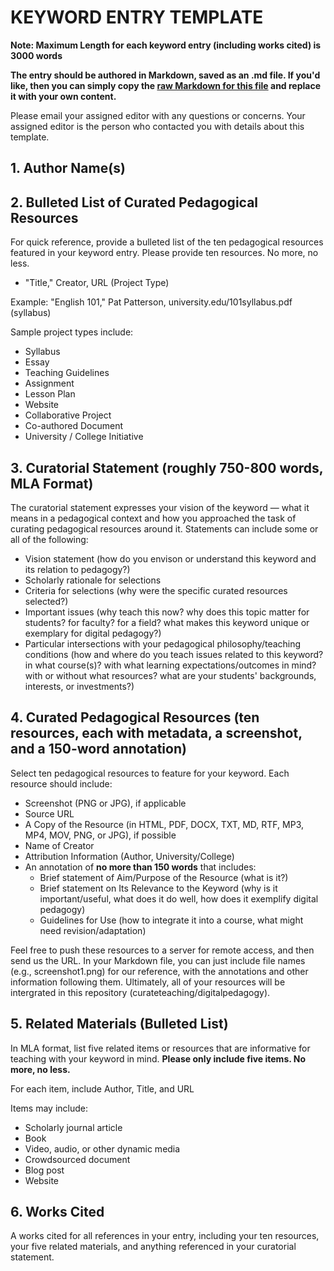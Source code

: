# KEYWORD ENTRY TEMPLATE

**Note: Maximum Length for each keyword entry (including works cited) is 3000 words**

**The entry should be authored in Markdown, saved as an .md file. If you'd like, then you can simply copy the [raw Markdown for this file](https://raw.githubusercontent.com/curateteaching/digitalpedagogy/master/keywords/!template.md) and replace it with your own content.**

Please email your assigned editor with any questions or concerns. Your assigned editor is the person who contacted you with details about this template.

## 1. Author Name(s)

## 2. Bulleted List of Curated Pedagogical Resources

For quick reference, provide a bulleted list of the ten pedagogical resources featured in your keyword entry. Please provide ten resources. No more, no less. 

* "Title," Creator, URL (Project Type)

Example: "English 101," Pat Patterson, university.edu/101syllabus.pdf (syllabus)

Sample project types include:

* Syllabus
* Essay
* Teaching Guidelines
* Assignment
* Lesson Plan 
* Website 
* Collaborative Project
* Co-authored Document 
* University / College Initiative 

## 3. Curatorial Statement (roughly 750-800 words, MLA Format)

The curatorial statement expresses your vision of the keyword — what it means in a pedagogical context and how you approached the task of curating pedagogical resources around it. Statements can include some or all of the following: 

* Vision statement (how do you envison or understand this keyword and its relation to pedagogy?)
* Scholarly rationale for selections 
* Criteria for selections (why were the specific curated resources selected?) 
* Important issues (why teach this now? why does this topic matter for students? for faculty? for a field? what makes this keyword unique or exemplary for digital pedagogy?) 
* Particular intersections with your pedagogical philosophy/teaching conditions (how and where do you teach issues related to this keyword? in what course(s)? with what learning expectations/outcomes in mind? with or without what resources? what are your students' backgrounds, interests, or investments?) 

## 4. Curated Pedagogical Resources (ten resources, each with metadata, a screenshot, and a 150-word annotation)

Select ten pedagogical resources to feature for your keyword. Each resource should include: 

* Screenshot (PNG or JPG), if applicable 
* Source URL 
* A Copy of the Resource (in HTML, PDF, DOCX, TXT, MD, RTF, MP3, MP4, MOV, PNG, or JPG), if possible 
* Name of Creator
* Attribution Information (Author, University/College) 
* An annotation of **no more than 150 words** that includes:
	* Brief statement of Aim/Purpose of the Resource (what is it?) 
	* Brief statement on Its Relevance to the Keyword (why is it important/useful, what does it do well, how does it exemplify digital pedagogy) 
	* Guidelines for Use (how to integrate it into a course, what might need revision/adaptation)

Feel free to push these resources to a server for remote access, and then send us the URL. In your Markdown file, you can just include file names (e.g., screenshot1.png) for our reference, with the annotations and other information following them. Ultimately, all of your resources will be intergrated in this repository (curateteaching/digitalpedagogy). 

## 5. Related Materials (Bulleted List)

In MLA format, list five related items or resources that are informative for teaching with your keyword in mind. **Please only include five items. No more, no less.**

For each item, include Author, Title, and URL

Items may include: 
* Scholarly journal article
* Book 
* Video, audio, or other dynamic media
* Crowdsourced document 
* Blog post 
* Website

## 6. Works Cited 

A works cited for all references in your entry, including your ten resources, your five related materials, and anything referenced in your curatorial statement.  

